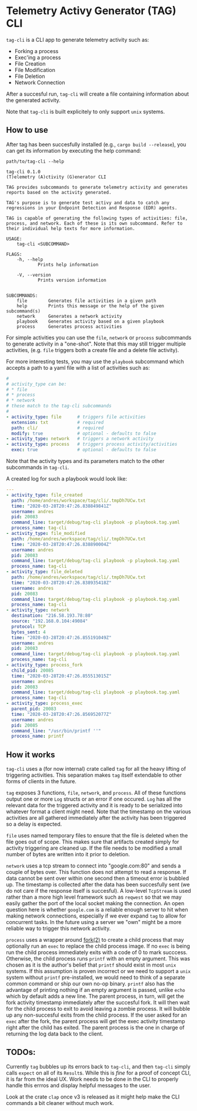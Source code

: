 # Telemetry Activy Generator (TAG) CLI

`tag-cli` is a CLI app to generate telemetry activity such as:

* Forking a process
* Exec'ing a process
* File Creation
* File Modification
* File Deletion
* Network Connection

After a succesful run, `tag-cli` will create a file containing
information about the generated activity.

Note that `tag-cli` is built explicitely to only support `unix`
systems.

## How to use

After tag has been succesfully installed (e.g., `cargo build
--release`), you can get its information by executing the help
command:

`path/to/tag-cli --help`

```
tag-cli 0.1.0
(T)elemetry (A)ctivity (G)enerator CLI

TAG provides subcommands to generate telemetry activity and generates
reports based on the activity generated.

TAG's purpose is to generate test activy and data to catch any
regressions in your Endpoint Detection and Response (EDR) agents.

TAG is capable of generating the following types of activities: file,
process, and network. Each of these is its own subcommand. Refer to
their individual help texts for more information.

USAGE:
    tag-cli <SUBCOMMAND>

FLAGS:
    -h, --help       
            Prints help information

    -V, --version    
            Prints version information


SUBCOMMANDS:
    file        Generates file activities in a given path
    help        Prints this message or the help of the given subcommand(s)
    network     Generates a network activity
    playbook    Generates activity based on a given playbook
    process     Generates process activities
```

For simple activities you can use the `file`, `network` or `process`
subcommands to generate activity in a "one-shot". Note that this may
still trigger multiple activities, (e.g. `file` triggers both a create
file and a delete file activity).

For more interesting tests, you may use the `playbook` subcommand
which accepts a path to a yaml file with a list of activities such as:

```yaml
#
# activity_type can be:
# * file
# * process
# * network
# these match to the tag-cli subcommands
#
- activity_type: file      # triggers file activities
  extension: txt           # required
  path: cli/               # required
  modify: true             # optional - defaults to false
- activity_type: network   # triggers a network activity
- activity_type: process   # triggers process activity/activities
  exec: true               # optional - defaults to false
```

Note that the activity types and its parameters match to the other
subcommands in `tag-cli`.

A created log for such a playbook would look like:

```yaml
---
- activity_type: file_created
  path: /home/andres/workspace/tag/cli/.tmpDh7UCw.txt
  time: "2020-03-28T20:47:26.838849841Z"
  username: andres
  pid: 20083
  command_line: target/debug/tag-cli playbook -p playbook.tag.yaml
  process_name: tag-cli
- activity_type: file_modified
  path: /home/andres/workspace/tag/cli/.tmpDh7UCw.txt
  time: "2020-03-28T20:47:26.838890004Z"
  username: andres
  pid: 20083
  command_line: target/debug/tag-cli playbook -p playbook.tag.yaml
  process_name: tag-cli
- activity_type: file_deleted
  path: /home/andres/workspace/tag/cli/.tmpDh7UCw.txt
  time: "2020-03-28T20:47:26.838935418Z"
  username: andres
  pid: 20083
  command_line: target/debug/tag-cli playbook -p playbook.tag.yaml
  process_name: tag-cli
- activity_type: network
  destination: "216.58.193.78:80"
  source: "192.168.0.104:49084"
  protocol: TCP
  bytes_sent: 4
  time: "2020-03-28T20:47:26.855191049Z"
  username: andres
  pid: 20083
  command_line: target/debug/tag-cli playbook -p playbook.tag.yaml
  process_name: tag-cli
- activity_type: process_fork
  child_pid: 20085
  time: "2020-03-28T20:47:26.855513015Z"
  username: andres
  pid: 20083
  command_line: target/debug/tag-cli playbook -p playbook.tag.yaml
  process_name: tag-cli
- activity_type: process_exec
  parent_pid: 20083
  time: "2020-03-28T20:47:26.856952077Z"
  username: andres
  pid: 20085
  command_line: "/usr/bin/printf ''"
  process_name: printf

```


## How it works

`tag-cli` uses a (for now internal) crate called `tag` for all the
heavy lifting of triggering activities. This separation makes `tag`
itself extendable to other forms of clients in the future.

`tag` exposes 3 functions, `file`, `network`, and `process`. All of
these functions output one or more `Log` structs or an error if one
occured. `Log` has all the relevant data for the triggered activity and
it is ready to be serialized into whatever format a client might
need. Note that the timestamp on the various activities are all
gathered immediately after the activity has been triggered so a delay
is expected.

`file` uses named temporary files to ensure that the file is deleted
when the file goes out of scope. This makes sure that artifacts
created simply for activity triggering are cleaned up. If the file
needs to be modified a small number of bytes are written into it prior
to deletion.

`network` uses a tcp stream to connect into "google.com:80" and sends
a couple of bytes over. This function does not attempt to read a
response. If data cannot be sent over within one second then a timeout
error is bubbled up. The timestamp is collected after the data has
been succesfully sent (we do not care if the response itself is
succesful). A low-level `TcpStream` is used rather than a more high
level framework such as `reqwest` so that we may easily gather the
port of the local socket making the connection. An open question here
is whether `google.com` is a reliable enough server to hit when making
network connections, especially if we ever expand `tag` to allow for
concurrent tasks. In the future using a server we "own" might be a
more reliable way to trigger this network activity.

`process` uses a wrapper around [fork(2)] to create a child process
that may optionally run an `exec` to replace the child process
image. If no `exec` is being run the child process immediately exits
with a code of 0 to mark succcess. Otherwise, the child process runs
`printf` with an empty argument. This was chosen as it is the author's
belief that `printf` should exist in most `unix` systems. If this
assumption is proven incorrect or we need to support a `unix` system
without `printf` pre-installed, we would need to think of a separate
common command or ship our own no-op binary. `printf` also has the
advantage of printing nothing if an empty argument is passed, unlike
`echo` which by default adds a new line. The parent process, in turn,
will get the fork activity timestamp immediately after the succesful
fork. It will then wait for the child process to exit to avoid leaving
a zombie process. It will bubble up any non-succesful exits from the
child process. If the user asked for an `exec` after the fork, the
parent process will get the exec activity timestamp right after the
child has exited. The parent process is the one in charge of returning
the log data back to the client.

[fork(2)]: http://pubs.opengroup.org/onlinepubs/9699919799/functions/fork.html

## TODOs:

Currently `tag` bubbles up its errors back to `tag-cli`, and then
`tag-cli` simply calls `expect` on all of its `Result`s. While this is
*fine* for a proof of concept CLI, it is far from the ideal UX. Work
needs to be done in the CLI to properly handle this errros and display
helpful messages to the user.

Look at the crate `clap` once v3 is released as it might help make the
CLI commands a bit cleaner without much work.

